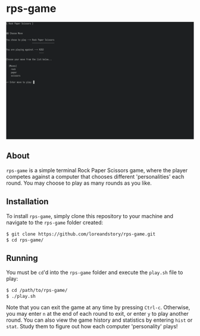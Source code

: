# rps-game

![Rock Paper Scissors  game during play](assets/rps.png)

## About
`rps-game` is a simple terminal Rock Paper Scissors game, where the player competes against a computer that chooses different 'personalities' each round. You may choose to play as many rounds as you like.

## Installation

To install `rps-game`, simply clone this repository to your machine and navigate to the `rps-game` folder created:

```
$ git clone https://github.com/loreandstory/rps-game.git
$ cd rps-game/
```

## Running

You must be `cd`'d into the `rps-game` folder and execute the `play.sh` file to play:

```
$ cd /path/to/rps-game/
$ ./play.sh
```

Note that you can exit the game at any time by pressing `Ctrl-c`. Otherwise, you may enter `n` at the end of each round to exit, or enter `y` to play another round. You can also view the game history and statistics by entering `hist` or `stat`. Study them to figure out how each computer 'personality' plays!
